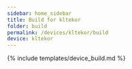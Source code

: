 ```yaml
---
sidebar: home_sidebar
title: Build for kltekor
folder: build
permalink: /devices/kltekor/build
device: kltekor
---
```

{% include templates/device_build.md %}
